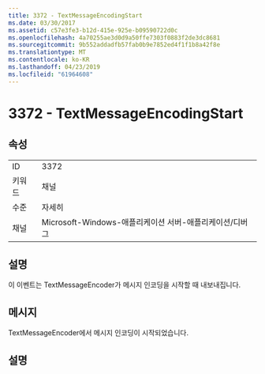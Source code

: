 ```yaml
---
title: 3372 - TextMessageEncodingStart
ms.date: 03/30/2017
ms.assetid: c57e3fe3-b12d-415e-925e-b09590722d0c
ms.openlocfilehash: 4a70255ae3d0d9a50ffe7303f0883f2de3dc8681
ms.sourcegitcommit: 9b552addadfb57fab0b9e7852ed4f1f1b8a42f8e
ms.translationtype: MT
ms.contentlocale: ko-KR
ms.lasthandoff: 04/23/2019
ms.locfileid: "61964608"
---
```

# <a name="3372---textmessageencodingstart"></a>3372 - TextMessageEncodingStart
## <a name="properties"></a>속성  
  
|||  
|-|-|  
|ID|3372|  
|키워드|채널|  
|수준|자세히|  
|채널|Microsoft-Windows-애플리케이션 서버-애플리케이션/디버그|  
  
## <a name="description"></a>설명  
 이 이벤트는 TextMessageEncoder가 메시지 인코딩을 시작할 때 내보내집니다.  
  
## <a name="message"></a>메시지  
 TextMessageEncoder에서 메시지 인코딩이 시작되었습니다.  
  
## <a name="details"></a>설명

